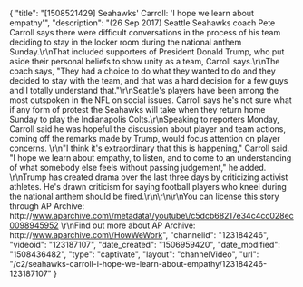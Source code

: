 {
    "title": "[1508521429] Seahawks' Carroll: 'I hope we learn about empathy'",
    "description": "(26 Sep 2017) Seattle Seahawks coach Pete Carroll says there were difficult conversations in the process of his team deciding to stay in the locker room during the national anthem Sunday.\r\nThat included supporters of President Donald Trump, who put aside their personal beliefs to show unity as a team, Carroll says.\r\nThe coach says, \"They had a choice to do what they wanted to do and they decided to stay with the team, and that was a hard decision for a few guys and I totally understand that.\"\r\nSeattle's players have been among the most outspoken in the NFL on social issues. Carroll says he's not sure what if any form of protest the Seahawks will take when they return home Sunday to play the Indianapolis Colts.\r\nSpeaking to reporters Monday, Carroll said he was hopeful the discussion about player and team actions, coming off the remarks made by Trump, would focus attention on player concerns. \r\n\"I think it's extraordinary that this is happening,\" Carroll said.  \"I hope we learn about empathy, to listen, and to come to an understanding of what somebody else feels without passing judgement,\" he added. \r\nTrump has created drama over the last three days by criticizing activist athletes. He's drawn criticism for saying football players who kneel during the national anthem should be fired.\r\n\r\n\r\nYou can license this story through AP Archive: http:\/\/www.aparchive.com\/metadata\/youtube\/c5dcb68217e34c4cc028ec0098945952 \r\nFind out more about AP Archive: http:\/\/www.aparchive.com\/HowWeWork",
    "channelid": "123184246",
    "videoid": "123187107",
    "date_created": "1506959420",
    "date_modified": "1508436482",
    "type": "captivate",
    "layout": "channelVideo",
    "url": "\/c2\/seahawks-carroll-i-hope-we-learn-about-empathy\/123184246-123187107"
}